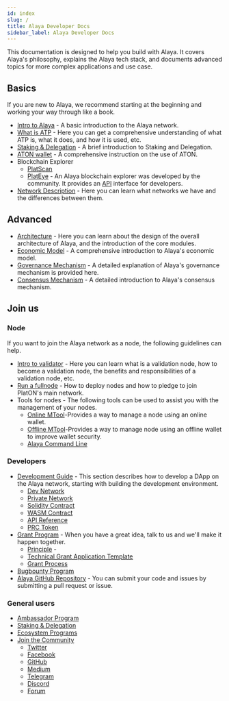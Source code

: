 ```yaml
---
id: index
slug: /
title: Alaya Developer Docs
sidebar_label: Alaya Developer Docs
---
```


This documentation is designed to help you build with Alaya. It covers Alaya's philosophy, explains the Alaya tech stack, and documents advanced topics for more complex applications and use case.

## Basics
If you are new to Alaya, we recommend starting at the beginning and working your way through like a book.

- [Intro to Alaya](/alaya-devdocs/en/Intro_to_ATP) - A basic introduction to the Alaya network.
- [What is ATP](/alaya-devdocs/en/Intro_to_ATP) - Here you can get a comprehensive understanding of what ATP is, what it does, and how it is used, etc.
- [Staking & Delegation](/alaya-devdocs/en/staking_and_delegation) - A brief introduction to Staking and Delegation.
- [ATON wallet](/docs/en/ATON_user_manual) - A comprehensive instruction on the use of ATON.
- Blockchain Explorer
  - [PlatScan](https://scan.alaya.network/)
  - [PlatEye](https://www.alayascan.com/) - An Alaya blockchain explorer was developed by the community. It provides an [API](/alaya-devdocs/en/Explorer_API) interface for developers.
- [Network Description](/alaya-devdocs/en/Networks) - Here you can learn what networks we have and the differences between them.

## Advanced 

- [Architecture](/alaya-devdocs/en/Architecture) - Here you can learn about the design of the overall architecture of Alaya, and the introduction of the core modules.
- [Economic Model](/alaya-devdocs/en/Economic_model) - A comprehensive introduction to Alaya's economic model.
- [Governance Mechanism](/alaya-devdocs/en/Governance_mechanism) - A detailed explanation of Alaya's governance mechanism is provided here.
- [Consensus Mechanism](/alaya-devdocs/en/Consensus_mechanism) - A detailed introduction to Alaya's consensus mechanism.

## Join us

### Node

If you want to join the Alaya network as a node, the following guidelines can help.

- [Intro to validator](/alaya-devdocs/en/Intro_to_validator) - Here you can learn what is a validation node, how to become a validation node, the benefits and responsibilities of a validation node, etc.
- [Run a fullnode](/alaya-devdocs/en/Run_a_fullnode) - How to deploy nodes and how to pledge to join PlatON's main network.
- Tools for nodes - The following tools can be used to assist you with the management of your nodes.
   - [Online MTool](/alaya-devdocs/en/OnLine_MTool)-Provides a way to manage a node using an online wallet.
   - [Offline MTool](/alaya-devdocs/en/OffLine_MTool)-Provides a way to manage node using an offline wallet to improve wallet security.
   - [Alaya Command Line](/alaya-devdocs/zh-CN/Command_Line_Tools)

### Developers

- [Development Guide](/alaya-devdocs/en/Development_guide) - This section describes how to develop a DApp on the Alaya network, starting with building the development environment.
  - [Dev Network](/alaya-devdocs/en/Join_the_dev_network)
  - [Private Network](/alaya-devdocs/en/Private_network)
  - [Solidity Contract](/alaya-devdocs/en/Solidity_Getting_started)
  - [WASM Contract](/alaya-devdocs/en/Wasm_Getting_started)
  - [API Reference](/alaya-devdocs/en/JS_SDK)
  - [PRC Token](/alaya-devdocs/en/ARC20)
- [Grant Program](https://forum.latticex.foundation/t/topic/1092) - When you have a great idea, talk to us and we'll make it happen together.
  - [Principle](https://forum.latticex.foundation/t/topic/4128) - 
  - [Technical Grant Application Template](https://forum.latticex.foundation/t/topic/4126)
  - [Grant Process](https://forum.latticex.foundation/t/topic/4129)
- [Bugbounty Program](https://slowmist.io/platon/index.html?utm_source=index&utm_medium=cpc&utm_campaign=platon)
- [Alaya GitHub Repository](https://github.com/AlayaNetwork) - You can submit your code and issues by submitting a pull request or issue.


### General users

- [Ambassador Program](https://forum.latticex.foundation/t/topic/4246)
- [Staking & Delegation](/alaya-devdocs/en/staking_and_delegation)
- [Ecosystem Programs](/alaya-devdocs/zh-CN/Ecosystem_Programs)
- [Join the Community](/alaya-devdocs/zh-CN/Join_the_Community)
  - [Twitter](https://twitter.com/PlatON_Network)
  - [Facebook](https://www.facebook.com/PlatONNetwork/)
  - [GitHub](https://github.com/PlatONnetwork)
  - [Medium](https://medium.com/platon-network)
  - [Telegram](https://t.me/PlatONNetworkCN)
  - [Discord](https://discord.com/invite/jAjFzJ3Cff)
  - [Forum](https://forum.latticex.foundation/)
